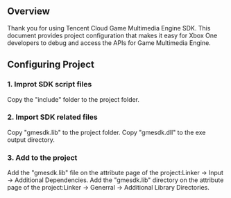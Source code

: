 ## Overview
Thank you for using Tencent Cloud Game Multimedia Engine SDK. This document provides project configuration that makes it easy for Xbox One developers to debug and access the APIs for Game Multimedia Engine.


## Configuring Project

### 1. Improt SDK script files
Copy the "include" folder to the project folder.

### 2. Import SDK related files 
Copy "gmesdk.lib" to the project folder.
Copy "gmesdk.dll" to the exe output directory.

### 3. Add to the project
Add the "gmesdk.lib" file on the attribute page of the project:Linker -> Input -> Additional Dependencies.
Add the "gmesdk.lib" directory on the attribute page of the project:Linker -> Generral -> Additional Library Directories.

